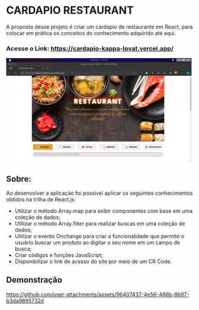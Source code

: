 # CARDAPIO RESTAURANT

A proposta desse projeto é criar um cardapio de restaurante em React, para colocar em prática os conceitos do conhecimento adquirido até aqui.

### Acesse o Link: https://cardapio-kappa-lovat.vercel.app/

<div >
  <img height="280em" src="./public/assets/Capa.png" />
</div>

## Sobre:

Ao desenvolver a aplicação foi possível aplicar os seguintes conhecimentos obtidos na trilha de React.js:

 - Utilizar o método Array.map para exibir componentes com base em uma coleção de dados;
 - Utilizar o método Array.filter para realizar buscas em uma coleção de dados;
 - Utilizar o evento Onchange para criar a funcionalidade que permite o usuário buscar um produto ao digitar o seu nome em um campo de busca;
 - Criar códigos e funções JavaScript;
 - Disponibilizar o link de acesso do site por meio de um CR Code.


## Demonstração

https://github.com/user-attachments/assets/96407437-4e56-486b-8b97-b3da9895732d
